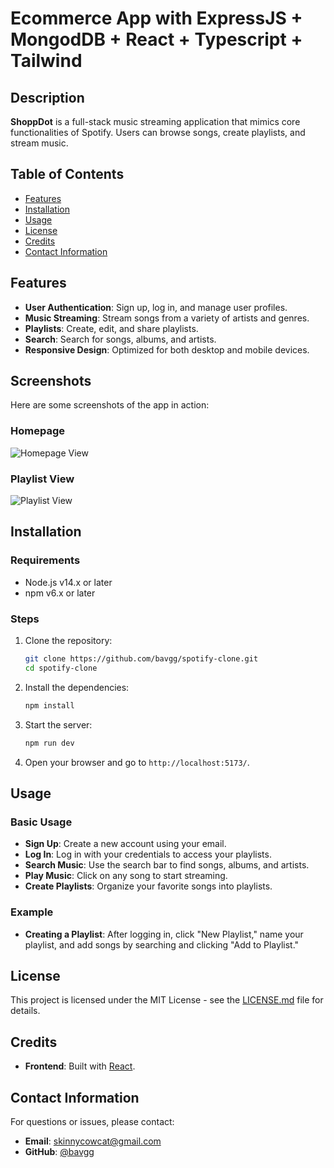 # Ecommerce App with ExpressJS + MongodDB + React + Typescript + Tailwind 

## Description
**ShoppDot** is a full-stack music streaming application that mimics core functionalities of Spotify. Users can browse songs, create playlists, and stream music.
## Table of Contents
- [Features](#features)
- [Installation](#installation)
- [Usage](#usage)
- [License](#license)
- [Credits](#credits)
- [Contact Information](#contact-information)

## Features
- **User Authentication**: Sign up, log in, and manage user profiles.
- **Music Streaming**: Stream songs from a variety of artists and genres.
- **Playlists**: Create, edit, and share playlists.
- **Search**: Search for songs, albums, and artists.
- **Responsive Design**: Optimized for both desktop and mobile devices.

## Screenshots
Here are some screenshots of the app in action:

### Homepage
![Homepage View](<img width="1601" alt="CleanShot 2024-08-10 at 18 28 34@2x" src="https://github.com/user-attachments/assets/697608f2-0810-4dcf-8050-fa521362a53e">)


### Playlist View
![Playlist View](<img width="1612" alt="CleanShot 2024-08-10 at 18 26 54@2x" src="https://github.com/user-attachments/assets/f136058a-b0d5-4911-bf7b-febc45a7944d">)


## Installation

### Requirements
- Node.js v14.x or later
- npm v6.x or later


### Steps

1. Clone the repository:
    ```bash
    git clone https://github.com/bavgg/spotify-clone.git
    cd spotify-clone
    ```

2. Install the dependencies:
    ```bash
    npm install
    ```

3. Start the server:
    ```bash
    npm run dev
    ```
    
4. Open your browser and go to `http://localhost:5173/`.

## Usage

### Basic Usage
- **Sign Up**: Create a new account using your email.
- **Log In**: Log in with your credentials to access your playlists.
- **Search Music**: Use the search bar to find songs, albums, and artists.
- **Play Music**: Click on any song to start streaming.
- **Create Playlists**: Organize your favorite songs into playlists.

### Example
- **Creating a Playlist**: After logging in, click "New Playlist," name your playlist, and add songs by searching and clicking "Add to Playlist."

## License
This project is licensed under the MIT License - see the [LICENSE.md](LICENSE.md) file for details.

## Credits
- **Frontend**: Built with [React](https://reactjs.org/).

## Contact Information
For questions or issues, please contact:
- **Email**: skinnycowcat@gmail.com
- **GitHub**: [@bavgg](https://github.com/bavgg)
